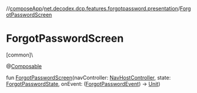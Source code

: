 //[composeApp](../../index.md)/[net.decodex.dcp.features.forgotpassword.presentation](index.md)/[ForgotPasswordScreen](-forgot-password-screen.md)

# ForgotPasswordScreen

[common]\

@[Composable](https://developer.android.com/reference/kotlin/androidx/compose/runtime/Composable.html)

fun [ForgotPasswordScreen](-forgot-password-screen.md)(navController: [NavHostController](https://developer.android.com/reference/kotlin/androidx/navigation/NavHostController.html), state: [ForgotPasswordState](-forgot-password-state/index.md), onEvent: ([ForgotPasswordEvent](-forgot-password-event/index.md)) -&gt; [Unit](https://kotlinlang.org/api/latest/jvm/stdlib/kotlin/-unit/index.html))
